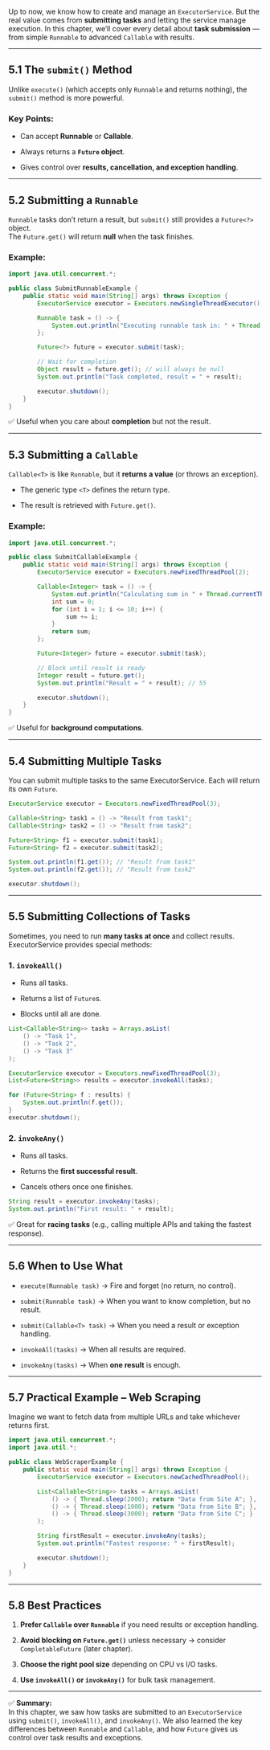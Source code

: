 Up to now, we know how to create and manage an `ExecutorService`. But the real value comes from **submitting tasks** and letting the service manage execution. In this chapter, we’ll cover every detail about **task submission** — from simple `Runnable` to advanced `Callable` with results.

---

## 5.1 The `submit()` Method

Unlike `execute()` (which accepts only `Runnable` and returns nothing), the `submit()` method is more powerful.

### Key Points:

- Can accept **Runnable** or **Callable**.
    
- Always returns a **`Future` object**.
    
- Gives control over **results, cancellation, and exception handling**.
    

---

## 5.2 Submitting a `Runnable`

`Runnable` tasks don’t return a result, but `submit()` still provides a `Future<?>` object.  
The `Future.get()` will return **null** when the task finishes.

### Example:

```java
import java.util.concurrent.*;

public class SubmitRunnableExample {
    public static void main(String[] args) throws Exception {
        ExecutorService executor = Executors.newSingleThreadExecutor();

        Runnable task = () -> {
            System.out.println("Executing runnable task in: " + Thread.currentThread().getName());
        };

        Future<?> future = executor.submit(task);

        // Wait for completion
        Object result = future.get(); // will always be null
        System.out.println("Task completed, result = " + result);

        executor.shutdown();
    }
}
```

✅ Useful when you care about **completion** but not the result.

---

## 5.3 Submitting a `Callable`

`Callable<T>` is like `Runnable`, but it **returns a value** (or throws an exception).

- The generic type `<T>` defines the return type.
    
- The result is retrieved with `Future.get()`.
    

### Example:

```java
import java.util.concurrent.*;

public class SubmitCallableExample {
    public static void main(String[] args) throws Exception {
        ExecutorService executor = Executors.newFixedThreadPool(2);

        Callable<Integer> task = () -> {
            System.out.println("Calculating sum in " + Thread.currentThread().getName());
            int sum = 0;
            for (int i = 1; i <= 10; i++) {
                sum += i;
            }
            return sum;
        };

        Future<Integer> future = executor.submit(task);

        // Block until result is ready
        Integer result = future.get();
        System.out.println("Result = " + result); // 55

        executor.shutdown();
    }
}
```

✅ Useful for **background computations**.

---

## 5.4 Submitting Multiple Tasks

You can submit multiple tasks to the same ExecutorService. Each will return its own `Future`.

```java
ExecutorService executor = Executors.newFixedThreadPool(3);

Callable<String> task1 = () -> "Result from task1";
Callable<String> task2 = () -> "Result from task2";

Future<String> f1 = executor.submit(task1);
Future<String> f2 = executor.submit(task2);

System.out.println(f1.get()); // "Result from task1"
System.out.println(f2.get()); // "Result from task2"

executor.shutdown();
```

---

## 5.5 Submitting Collections of Tasks

Sometimes, you need to run **many tasks at once** and collect results. ExecutorService provides special methods:

### 1. `invokeAll()`

- Runs all tasks.
    
- Returns a list of `Future`s.
    
- Blocks until all are done.
    

```java
List<Callable<String>> tasks = Arrays.asList(
    () -> "Task 1",
    () -> "Task 2",
    () -> "Task 3"
);

ExecutorService executor = Executors.newFixedThreadPool(3);
List<Future<String>> results = executor.invokeAll(tasks);

for (Future<String> f : results) {
    System.out.println(f.get());
}
executor.shutdown();
```

### 2. `invokeAny()`

- Runs all tasks.
    
- Returns the **first successful result**.
    
- Cancels others once one finishes.
    

```java
String result = executor.invokeAny(tasks);
System.out.println("First result: " + result);
```

✅ Great for **racing tasks** (e.g., calling multiple APIs and taking the fastest response).

---

## 5.6 When to Use What

- `execute(Runnable task)` → Fire and forget (no return, no control).
    
- `submit(Runnable task)` → When you want to know completion, but no result.
    
- `submit(Callable<T> task)` → When you need a result or exception handling.
    
- `invokeAll(tasks)` → When all results are required.
    
- `invokeAny(tasks)` → When **one result** is enough.
    

---

## 5.7 Practical Example – Web Scraping

Imagine we want to fetch data from multiple URLs and take whichever returns first.

```java
import java.util.concurrent.*;
import java.util.*;

public class WebScraperExample {
    public static void main(String[] args) throws Exception {
        ExecutorService executor = Executors.newCachedThreadPool();

        List<Callable<String>> tasks = Arrays.asList(
            () -> { Thread.sleep(2000); return "Data from Site A"; },
            () -> { Thread.sleep(1000); return "Data from Site B"; },
            () -> { Thread.sleep(3000); return "Data from Site C"; }
        );

        String firstResult = executor.invokeAny(tasks);
        System.out.println("Fastest response: " + firstResult);

        executor.shutdown();
    }
}
```

---

## 5.8 Best Practices

1. **Prefer `Callable` over `Runnable`** if you need results or exception handling.
    
2. **Avoid blocking on `Future.get()`** unless necessary → consider `CompletableFuture` (later chapter).
    
3. **Choose the right pool size** depending on CPU vs I/O tasks.
    
4. **Use `invokeAll()` or `invokeAny()`** for bulk task management.
    

---

✅ **Summary:**  
In this chapter, we saw how tasks are submitted to an `ExecutorService` using `submit()`, `invokeAll()`, and `invokeAny()`. We also learned the key differences between `Runnable` and `Callable`, and how `Future` gives us control over task results and exceptions.
